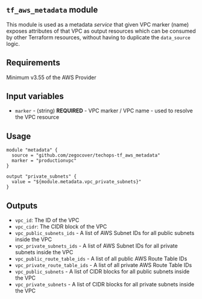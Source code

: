 `tf_aws_metadata` module
-----------------------------

This module is used as a metadata _service_ that given VPC marker (name) exposes attributes of that VPC as output resources which can be consumed by other Terraform resources, without having to duplicate the `data_source` logic.

Requirements
------------

Minimum v3.55 of the AWS Provider

Input variables
---------------

 * `marker` - (string) **REQUIRED** - VPC marker / VPC name - used to resolve the VPC resource

Usage
-----

```hcl
module "metadata" {
  source = "github.com/zegocover/techops-tf_aws_metadata"
  marker = "productionvpc"
}

output "private_subnets" {
  value = "${module.metadata.vpc_private_subnets}"
}

```

Outputs
-------

 * `vpc_id`: The ID of the VPC
 * `vpc_cidr`: The CIDR block of the VPC
 * `vpc_public_subnets_ids` - A list of AWS Subnet IDs for all public subnets inside the VPC
 * `vpc_private_subnets_ids` - A list of AWS Subnet IDs for all private subnets inside the VPC
 * `vpc_public_route_table_ids` - A list of all public AWS Route Table IDs
 * `vpc_private_route_table_ids` - A list of all private AWS Route Table IDs
 * `vpc_public_subnets` - A list of CIDR blocks for all public subnets inside the VPC
 * `vpc_private_subnets` - A list of CIDR blocks for all private subnets inside the VPC

